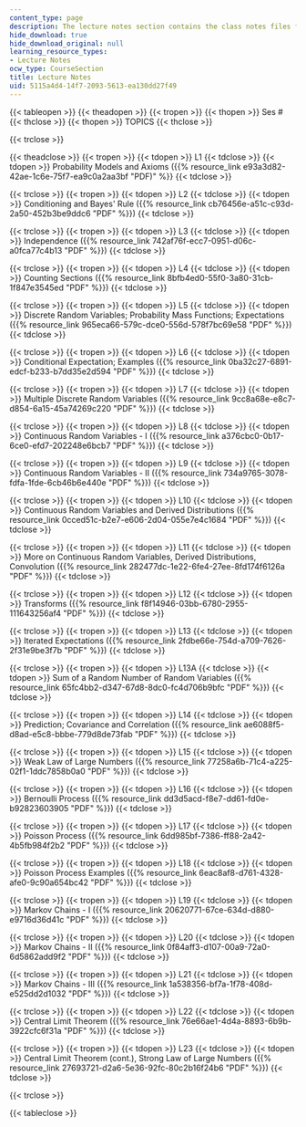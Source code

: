 ```yaml
---
content_type: page
description: The lecture notes section contains the class notes files for the course.
hide_download: true
hide_download_original: null
learning_resource_types:
- Lecture Notes
ocw_type: CourseSection
title: Lecture Notes
uid: 5115a4d4-14f7-2093-5613-ea130dd27f49
---
```


{{< tableopen >}}
{{< theadopen >}}
{{< tropen >}}
{{< thopen >}}
Ses #
{{< thclose >}}
{{< thopen >}}
TOPICS
{{< thclose >}}

{{< trclose >}}

{{< theadclose >}}
{{< tropen >}}
{{< tdopen >}}
L1
{{< tdclose >}}
{{< tdopen >}}
Probability Models and Axioms ({{% resource_link e93a3d82-42ae-1c6e-75f7-ea9c0a2aa3bf "PDF)" %}}
{{< tdclose >}}

{{< trclose >}}
{{< tropen >}}
{{< tdopen >}}
L2
{{< tdclose >}}
{{< tdopen >}}
Conditioning and Bayes' Rule ({{% resource_link cb76456e-a51c-c93d-2a50-452b3be9ddc6 "PDF" %}})
{{< tdclose >}}

{{< trclose >}}
{{< tropen >}}
{{< tdopen >}}
L3
{{< tdclose >}}
{{< tdopen >}}
Independence ({{% resource_link 742af76f-ecc7-0951-d06c-a0fca77c4b13 "PDF" %}})
{{< tdclose >}}

{{< trclose >}}
{{< tropen >}}
{{< tdopen >}}
L4
{{< tdclose >}}
{{< tdopen >}}
Counting Sections ({{% resource_link 8bfb4ed0-55f0-3a80-31cb-1f847e3545ed "PDF" %}})
{{< tdclose >}}

{{< trclose >}}
{{< tropen >}}
{{< tdopen >}}
L5
{{< tdclose >}}
{{< tdopen >}}
Discrete Random Variables; Probability Mass Functions; Expectations ({{% resource_link 965eca66-579c-dce0-556d-578f7bc69e58 "PDF" %}})
{{< tdclose >}}

{{< trclose >}}
{{< tropen >}}
{{< tdopen >}}
L6
{{< tdclose >}}
{{< tdopen >}}
Conditional Expectation; Examples ({{% resource_link 0ba32c27-6891-edcf-b233-b7dd35e2d594 "PDF" %}})
{{< tdclose >}}

{{< trclose >}}
{{< tropen >}}
{{< tdopen >}}
L7
{{< tdclose >}}
{{< tdopen >}}
Multiple Discrete Random Variables ({{% resource_link 9cc8a68e-e8c7-d854-6a15-45a74269c220 "PDF" %}})
{{< tdclose >}}

{{< trclose >}}
{{< tropen >}}
{{< tdopen >}}
L8
{{< tdclose >}}
{{< tdopen >}}
Continuous Random Variables - I ({{% resource_link a376cbc0-0b17-6ce0-efd7-202248e6bcb7 "PDF" %}})
{{< tdclose >}}

{{< trclose >}}
{{< tropen >}}
{{< tdopen >}}
L9
{{< tdclose >}}
{{< tdopen >}}
Continuous Random Variables - II ({{% resource_link 734a9765-3078-fdfa-1fde-6cb46b6e440e "PDF" %}})
{{< tdclose >}}

{{< trclose >}}
{{< tropen >}}
{{< tdopen >}}
L10
{{< tdclose >}}
{{< tdopen >}}
Continuous Random Variables and Derived Distributions ({{% resource_link 0cced51c-b2e7-e606-2d04-055e7e4c1684 "PDF" %}})
{{< tdclose >}}

{{< trclose >}}
{{< tropen >}}
{{< tdopen >}}
L11
{{< tdclose >}}
{{< tdopen >}}
More on Continuous Random Variables, Derived Distributions, Convolution ({{% resource_link 282477dc-1e22-6fe4-27ee-8fd174f6126a "PDF" %}})
{{< tdclose >}}

{{< trclose >}}
{{< tropen >}}
{{< tdopen >}}
L12
{{< tdclose >}}
{{< tdopen >}}
Transforms ({{% resource_link f8f14946-03bb-6780-2955-111643256af4 "PDF" %}})
{{< tdclose >}}

{{< trclose >}}
{{< tropen >}}
{{< tdopen >}}
L13
{{< tdclose >}}
{{< tdopen >}}
Iterated Expectations ({{% resource_link 2fdbe66e-754d-a709-7626-2f31e9be3f7b "PDF" %}})
{{< tdclose >}}

{{< trclose >}}
{{< tropen >}}
{{< tdopen >}}
L13A
{{< tdclose >}}
{{< tdopen >}}
Sum of a Random Number of Random Variables ({{% resource_link 65fc4bb2-d347-67d8-8dc0-fc4d706b9bfc "PDF" %}})
{{< tdclose >}}

{{< trclose >}}
{{< tropen >}}
{{< tdopen >}}
L14
{{< tdclose >}}
{{< tdopen >}}
Prediction; Covariance and Correlation ({{% resource_link ae6088f5-d8ad-e5c8-bbbe-779d8de73fab "PDF" %}})
{{< tdclose >}}

{{< trclose >}}
{{< tropen >}}
{{< tdopen >}}
L15
{{< tdclose >}}
{{< tdopen >}}
Weak Law of Large Numbers ({{% resource_link 77258a6b-71c4-a225-02f1-1ddc7858b0a0 "PDF" %}})
{{< tdclose >}}

{{< trclose >}}
{{< tropen >}}
{{< tdopen >}}
L16
{{< tdclose >}}
{{< tdopen >}}
Bernoulli Process ({{% resource_link dd3d5acd-f8e7-dd61-fd0e-b92823603905 "PDF" %}})
{{< tdclose >}}

{{< trclose >}}
{{< tropen >}}
{{< tdopen >}}
L17
{{< tdclose >}}
{{< tdopen >}}
Poisson Process ({{% resource_link 6dd985bf-7386-ff88-2a42-4b5fb984f2b2 "PDF" %}})
{{< tdclose >}}

{{< trclose >}}
{{< tropen >}}
{{< tdopen >}}
L18
{{< tdclose >}}
{{< tdopen >}}
Poisson Process Examples ({{% resource_link 6eac8af8-d761-4328-afe0-9c90a654bc42 "PDF" %}})
{{< tdclose >}}

{{< trclose >}}
{{< tropen >}}
{{< tdopen >}}
L19
{{< tdclose >}}
{{< tdopen >}}
Markov Chains - I ({{% resource_link 20620771-67ce-634d-d880-e9716d36d41c "PDF" %}})
{{< tdclose >}}

{{< trclose >}}
{{< tropen >}}
{{< tdopen >}}
L20
{{< tdclose >}}
{{< tdopen >}}
Markov Chains - II ({{% resource_link 0f84aff3-d107-00a9-72a0-6d5862add9f2 "PDF" %}})
{{< tdclose >}}

{{< trclose >}}
{{< tropen >}}
{{< tdopen >}}
L21
{{< tdclose >}}
{{< tdopen >}}
Markov Chains - III ({{% resource_link 1a538356-bf7a-1f78-408d-e525dd2d1032 "PDF" %}})
{{< tdclose >}}

{{< trclose >}}
{{< tropen >}}
{{< tdopen >}}
L22
{{< tdclose >}}
{{< tdopen >}}
Central Limit Theorem ({{% resource_link 76e66ae1-4d4a-8893-6b9b-3922cfc6f31a "PDF" %}})
{{< tdclose >}}

{{< trclose >}}
{{< tropen >}}
{{< tdopen >}}
L23
{{< tdclose >}}
{{< tdopen >}}
Central Limit Theorem (cont.), Strong Law of Large Numbers ({{% resource_link 27693721-d2a6-5e36-92fc-80c2b16f24b6 "PDF" %}})
{{< tdclose >}}

{{< trclose >}}

{{< tableclose >}}